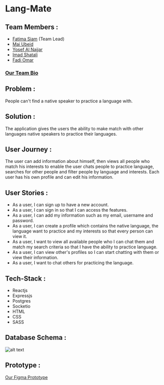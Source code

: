 # **Lang-Mate**

## **Team Members :**

- [Fatima Siam](https://github.com/Fatmasiam) (Team Lead)
- [Mai Ubeid](https://github.com/MaiUbeid/)
- [Yosef Al Najjar](https://github.com/yosefalnajjarofficial)
- [Imad Shatali](https://github.com/amoodaa)
- [Fadi Omar](https://github.com/fadeomar)

### **[Our Team Bio](https://github.com/GSG-G7/lang-mate/issues/1)**

## **Problem :**

People can't find a native speaker to practice a language with.

## **Solution :**

The application gives the users the ability to make match with other languages native speakers to practice their languages.

## **User Journey :**

The user can add information about himself, then views all people who match his interests to enable the user chats people to practice language, searches for other people and filter people by language and interests. Each user has his own profile and can edit his information.

## **User Stories :**

- As a user, I can sign up to have a new account.
- As a user, I can sign in so that I can access the features.
- As a user, I can add my information such as my email, username and password.
- As a user, I can create a profile which contains the native language, the language want to practice and my interests so that every person can view it.
- As a user, I want to view all available people who I can chat them and match my search criteria so that I have the ability to practice language.
- As a user, I can view other's profiles so I can start chatting with them or view their information.
- As a user, I want to chat others for practicing the language.

## **Tech-Stack :**

- Reactjs
- Expressjs
- Postgres
- Socketio
- HTML
- CSS
- SASS

## **Database Schema :**

![alt text](https://cdn.discordapp.com/attachments/607975266597339186/625229320750759966/unknown.png)

## **Prototype :**

[Our Figma Prototype](https://figma.com/proto/rk0VqlhYwnnQ3rSv6297cV/Language-Exchange?node-id=0%3A1&scaling=scale-down)
